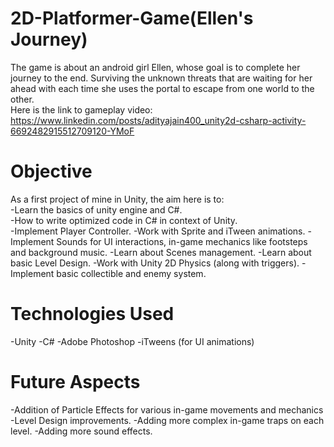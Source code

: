 # 2D-Platformer-Game(Ellen's Journey)
The game is about an android girl Ellen, whose goal is to complete her journey to the end. Surviving the unknown threats that are waiting for her ahead with each time she uses the portal to escape from one world to the other.\
Here is the link to gameplay video:\
https://www.linkedin.com/posts/adityajain400_unity2d-csharp-activity-6692482915512709120-YMoF
# Objective
As a first project of mine in Unity, the aim here is to:\
-Learn the basics of unity engine and C#.\
-How to write optimized code in C# in context of Unity.\
-Implement Player Controller.
-Work with Sprite and iTween animations.
-Implement Sounds for UI interactions, in-game mechanics like footsteps and background music.
-Learn about Scenes management.
-Learn about basic Level Design.
-Work with Unity 2D Physics (along with triggers).
-Implement basic collectible and enemy system.
# Technologies Used
-Unity
-C#
-Adobe Photoshop
-iTweens (for UI animations)
# Future Aspects
-Addition of Particle Effects for various in-game movements and mechanics
-Level Design improvements.
-Adding more complex in-game traps on each level.
-Adding more sound effects.



